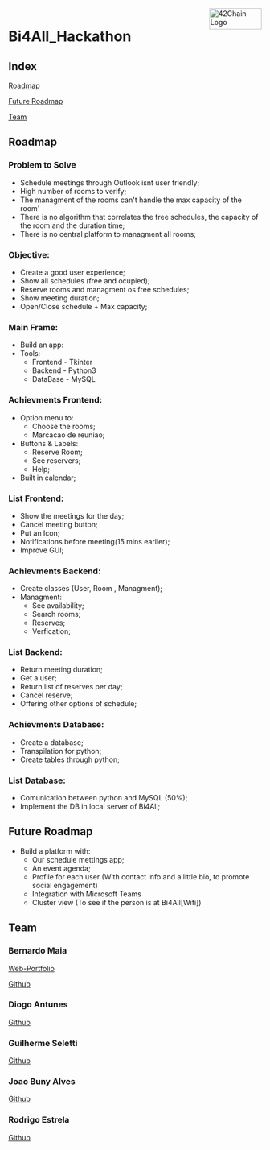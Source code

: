 <img src="https://media.discordapp.net/attachments/461563270411714561/956848595636731934/bi4all-logo-0D229C7CAD-seeklogo.com.png" alt="42Chain Logo" width="104px" height="42px" align="right"/>
<h1>Bi4All_Hackathon</h1>

<h2> Index </h2>
<p><a href="#rmap">
  Roadmap
</a></p>
<p><a href="#frmap">
  Future Roadmap
</a></p>
<p><a href="cv">
  Team
</a></p>

<h2 id="rmap">Roadmap</h2>

<h3>Problem to Solve</h3>
<ul> 
	<li> Schedule meetings through Outlook isnt user friendly;
	<li> High number of rooms to verify;
	<li> The managment of the rooms can't handle the max capacity of the room'
	<li> There is no algorithm that correlates the free schedules, the capacity of the room and the duration time;
	<li> There is no central platform to managment all rooms;
</ul>

<h3> Objective: </h3>
<ul>
  <li> Create a good user experience;
	<li> Show all schedules (free and ocupied);
	<li> Reserve rooms and managment os free schedules;
	<li> Show meeting duration;
	<li> Open/Close schedule + Max capacity;
</ul>

<h3>Main Frame:</h3>
<ul>
	<li>Build an app:
	<li>Tools:
    <ul>
	    <li> Frontend - Tkinter
	    <li> Backend - Python3
	    <li> DataBase - MySQL
    </ul>
</ul>

<h3>Achievments Frontend:</h3>
<ul>
	<li> Option menu to:
    <ul>
	    <li> Choose the rooms;
	    <li> Marcacao de reuniao;
    </ul>
	<li> Buttons & Labels:
    <ul>
	    <li> Reserve Room;
	    <li> See reservers;
	    <li> Help;
    </ul>
	<li> Built in calendar;
</ul>

<h3>List Frontend:</h3>
<ul>
	<li> Show the meetings for the day;
	<li> Cancel meeting button;
	<li> Put an Icon;
	<li> Notifications before meeting(15 mins earlier);
	<li> Improve GUI;
</ul>

<h3>Achievments Backend:</h3>
<ul>
	<li> Create classes (User, Room , Managment);
	<li> Managment:
    <ul>
	    <li> See availability;
	    <li> Search rooms;
	    <li> Reserves;
	    <li> Verfication;
    </ul>
</ul>

<h3>List Backend:</h3>
<ul>
	<li> Return meeting duration;
	<li> Get a user;
	<li> Return list of reserves per day;
	<li> Cancel reserve;
	<li> Offering other options of schedule;
</ul>

<h3>Achievments Database:</h3>
<ul>
	<li> Create a database;
	<li> Transpilation for python;
	<li> Create tables through python;
</ul>

<h3>List Database:</h3>
<ul>
	<li> Comunication between python and MySQL (50%);
	<li> Implement the DB in local server of Bi4All;
</ul>

<h2 id="frmap">Future Roadmap</h2>
<ul>
	<li> Build a platform with:
	<ul>
		<li> Our schedule mettings app;
		<li> An event agenda;
		<li> Profile for each user (With contact info and a little bio, to promote social engagement)
		<li> Integration with Microsoft Teams
		<li> Cluster view (To see if the person is at Bi4All[Wifi])
	</ul>
</ul>

<h2 id="cv">Team</h2>
<h3> Bernardo Maia </h3>
<a href="https://benmaia.github.io/" target="_blank">Web-Portfolio</a>
<p>
<a href="https://github.com/benmaia" target="_blank">Github</a>
<h3> Diogo Antunes </h3>
<a href="https://github.com/Diogo13Antunes" target="_blank">Github</a>
<h3> Guilherme Seletti </h3>
<a href="https://github.com/gponti-s" target="_blank">Github</a>
<h3> Joao Buny Alves </h3>
<a href="https://github.com/BunyMan" target="_blank">Github</a>
<h3> Rodrigo Estrela </h3>
<a href="https://github.com/RodrigoEstrela" target="_blank">Github</a>
